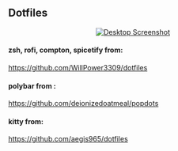 ## Dotfiles

<p align="center">
    <a href="https://imgur.com/YnHNqfz.png"><img src="https://imgur.com/YnHNqfz.png" title="Desktop" alt="Desktop Screenshot" ></a>
</p>
 
 #### zsh, rofi, compton, spicetify from: 
https://github.com/WillPower3309/dotfiles


#### polybar from : 
https://github.com/deionizedoatmeal/popdots

#### kitty from:
https://github.com/aegis965/dotfiles
